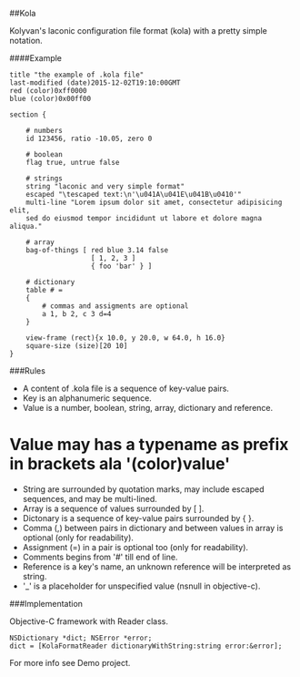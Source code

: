 ##Kola

Kolyvan's laconic configuration file format (kola) with a pretty simple notation.

####Example

	title "the example of .kola file"
	last-modified (date)2015-12-02T19:10:00GMT
	red (color)0xff0000
	blue (color)0x00ff00

	section {

		# numbers
		id 123456, ratio -10.05, zero 0

		# boolean
    	flag true, untrue false

    	# strings
    	string "laconic and very simple format"
    	escaped "\tescaped text:\n'\u041A\u041E\u041B\u0410'"
    	multi-line "Lorem ipsum dolor sit amet, consectetur adipisicing elit,
		sed do eiusmod tempor incididunt ut labore et dolore magna aliqua."

		# array
    	bag-of-things [ red blue 3.14 false
        	            [ 1, 2, 3 ]
            	        { foo 'bar' } ]

		# dictionary
    	table # =
    	{
    		# commas and assigments are optional
    		a 1, b 2, c 3 d=4 
		} 

		view-frame (rect){x 10.0, y 20.0, w 64.0, h 16.0}
		square-size (size)[20 10]
	}

###Rules

* A content of .kola file is a sequence of key-value pairs.
* Key is an alphanumeric sequence.
* Value is a number, boolean, string, array, dictionary and reference.
# Value may has a typename as prefix in brackets ala '(color)value'
* String are surrounded by quotation marks, may include escaped sequences, and may be multi-lined.
* Array is a sequence of values surrounded by [ ].
* Dictonary is a sequence of key-value pairs surrounded by { }.
* Comma (,) between pairs in dictionary and between values in array is optional (only for readability).
* Assignment (=) in a pair is optional too (only for readability).
* Comments begins from '#' till end of line.
* Reference is a key's name, an unknown reference will be interpreted as string.
* '_' is a placeholder for unspecified value (nsnull in objective-c).

###Implementation

Objective-C framework with Reader class.

	NSDictionary *dict; NSError *error;
	dict = [KolaFormatReader dictionaryWithString:string error:&error];

For more info see Demo project. 




